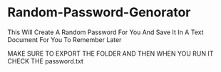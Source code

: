 # Random-Password-Genorator
This Will Create A Random Password For You And Save It In A Text Document For You To Remember Later



MAKE SURE TO EXPORT THE FOLDER AND THEN WHEN YOU RUN IT CHECK THE password.txt
